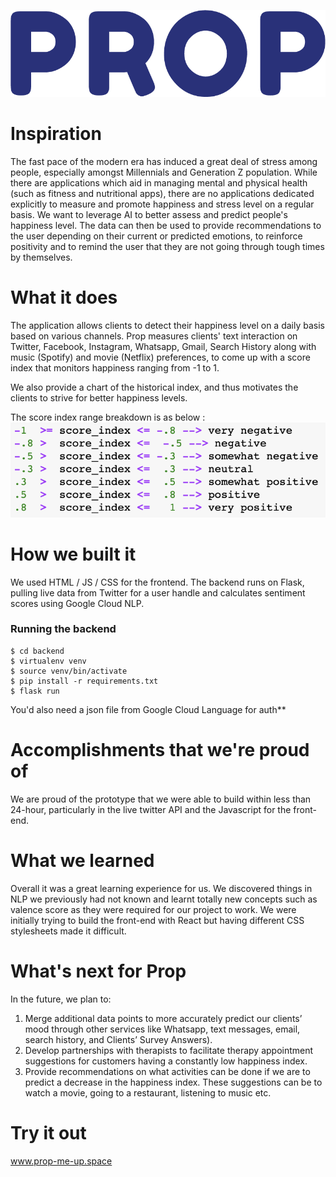 ![prop logo](./prop_logo.png)


# Inspiration
The fast pace of the modern era has induced a great deal of stress among people, especially amongst Millennials and Generation Z population. While there are applications which aid in managing mental and physical health (such as fitness and nutritional apps), there are no applications dedicated explicitly to measure and promote happiness and stress level on a regular basis. 
We want to leverage AI to better assess and predict people's happiness level. The data can then be used to provide recommendations to the user depending on their current or predicted emotions, to reinforce positivity and to remind the user that they are not going through tough times by themselves.

# What it does
The application allows clients to detect their happiness level on a daily basis based on various channels. Prop measures clients' text interaction on Twitter, Facebook, Instagram, Whatsapp, Gmail, Search History along with music (Spotify) and movie (Netflix) preferences, to come up with a score index that monitors happiness ranging from -1 to 1.

We also provide a chart of the historical index, and thus motivates the clients to strive for better happiness levels.

The score index range breakdown is as below :
![score breakdown](./scores.png)


# How we built it
We used HTML / JS / CSS for the frontend.
The backend runs on Flask, pulling live data from Twitter for a user handle and calculates sentiment scores using Google Cloud NLP.
### Running the backend
```
$ cd backend
$ virtualenv venv
$ source venv/bin/activate
$ pip install -r requirements.txt
$ flask run
```
You'd also need a json file from Google Cloud Language for auth**

# Accomplishments that we're proud of
We are proud of the prototype that we were able to build within less than 24-hour, particularly in the live twitter API and the Javascript for the front-end.

# What we learned
Overall it was a great learning experience for us. We discovered things in NLP we previously had not known and learnt totally new concepts such as valence score as they were required for our project to work.
We were initially trying to build the front-end with React but having different CSS stylesheets made it difficult.

# What's next for Prop
In the future, we plan to:
1. Merge additional data points to more accurately predict our clients’ mood through other services like Whatsapp, text messages, email, search history, and Clients’ Survey Answers).
2. Develop partnerships with therapists to facilitate therapy appointment suggestions for customers having a constantly low happiness index. 
3. Provide recommendations on what activities can be done if we are to predict a decrease in the happiness index. These suggestions can be to watch a movie, going to a restaurant, listening to music etc. 

# Try it out
www.prop-me-up.space

